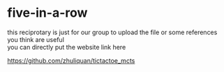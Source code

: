 # five-in-a-row
this reciprotary is just for our group to upload the file or some references you think are useful <br>
you can directly put the website link here

https://github.com/zhuliquan/tictactoe_mcts
